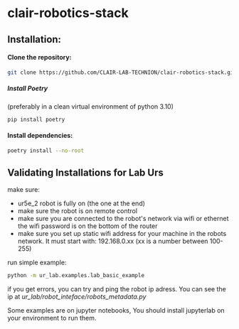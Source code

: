 # clair-robotics-stack

## Installation:
#### Clone the repository:
```bash
git clone https://github.com/CLAIR-LAB-TECHNION/clair-robotics-stack.git
```

##### Install Poetry
(preferably in a clean virtual environment of python 3.10)
```bash
pip install poetry
```

#### Install dependencies:
```bash
poetry install --no-root
```

## Validating Installations for Lab Urs 
make sure:
* ur5e_2 robot is fully on (the one at the end)
* make sure the robot is on remote control
* make sure you are connected to the robot's network via wifi or ethernet
    the wifi password is on the bottom of the router
* make sure you set up static wifi address for your machine in the robots network.
 It must start with: 192.168.0.xx (xx is a number between 100-255)

run simple example:
```bash
python -m ur_lab.examples.lab_basic_example
```
if you get errors, you can try and ping the robot ip adress. You can see the ip at *ur_lab/robot_inteface/robots_metadata.py*

Some examples are on jupyter notebooks, You should install jupyterlab on your environment to run them.